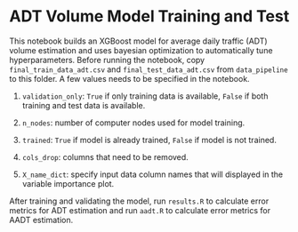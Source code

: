 # ADT Volume Model Training and Test

This notebook builds an XGBoost model for average daily traffic (ADT) volume estimation and uses bayesian optimization to automatically tune hyperparameters. Before running the notebook, copy `final_train_data_adt.csv` and `final_test_data_adt.csv` from `data_pipeline` to this folder. A few values needs to be specified in the notebook.

1. `validation_only`: `True` if only training data is available, `False` if both training and test data is available. 

1. `n_nodes`: number of computer nodes used for model training. 

1. `trained`: `True` if model is already trained, `False` if model is not trained.

1. `cols_drop`: columns that need to be removed. 

1. `X_name_dict`: specify input data column names that will displayed in the variable importance plot. 

After training and validating the model, run `results.R` to calculate error metrics for ADT estimation and run `aadt.R` to calculate error metrics for AADT estimation.
